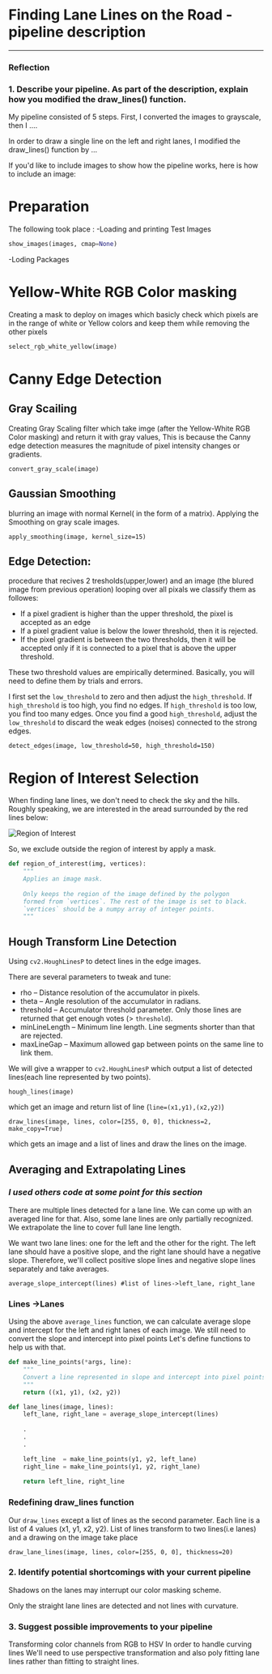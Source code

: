 
# **Finding Lane Lines on the Road -pipeline description** 


---

### Reflection

### 1. Describe your pipeline. As part of the description, explain how you modified the draw_lines() function.

My pipeline consisted of 5 steps. First, I converted the images to grayscale, then I .... 

In order to draw a single line on the left and right lanes, I modified the draw_lines() function by ...

If you'd like to include images to show how the pipeline works, here is how to include an image: 



# Preparation
The following took place :
-Loading and printing Test Images
```python
show_images(images, cmap=None)
```
 -Loding Packages
#  Yellow-White RGB Color masking
Creating  a mask to deploy on images which basicly check which pixels are in the range of white or Yellow 			    	   colors and keep them while removing the other pixels
 
```python
select_rgb_white_yellow(image)
```
# Canny Edge Detection
## Gray Scailing
Creating Gray Scaling filter which take imge (after the Yellow-White RGB Color masking) and return it with gray values, This is because the Canny edge detection measures the magnitude of pixel intensity changes or gradients.

```
convert_gray_scale(image)
```
## Gaussian Smoothing 
 blurring an image with normal Kernel( in the form of a matrix). Applying the Smoothing on gray scale images.
```
apply_smoothing(image, kernel_size=15)
```
## Edge Detection:
procedure that recives 2 tresholds(upper,lower) and an image (the blured image from previous operation)
looping over all pixals we classify them as followes:

- If a pixel gradient is higher than the upper threshold, the pixel is accepted as an edge
- If a pixel gradient value is below the lower threshold, then it is rejected.
- If the pixel gradient is between the two thresholds, then it will be accepted only if it is connected to a pixel that is above the upper threshold.

These two threshold values are empirically determined.  Basically, you will need to define them by trials and errors.

I first set the `low_threshold` to zero and then adjust the `high_threshold`.   If `high_threshold` is too high, you find no edges.  If `high_threshold` is too low, you find too many edges.  Once you find a good `high_threshold`, adjust the `low_threshold` to discard the weak edges (noises) connected to the strong edges.

```
detect_edges(image, low_threshold=50, high_threshold=150)
```
# Region of Interest Selection
When finding lane lines, we don't need to check the sky and the hills.  
Roughly speaking, we are interested in the aread surrounded by the red lines below:

![Region of Interest](http://joe-schueller.github.io/img/region-of-interest.png)

So, we exclude outside the region of interest by apply a mask.

```python
def region_of_interest(img, vertices):
    """
    Applies an image mask.
    
    Only keeps the region of the image defined by the polygon
    formed from `vertices`. The rest of the image is set to black.
    `vertices` should be a numpy array of integer points.
    """
```

## Hough Transform Line Detection
Using `cv2.HoughLinesP` to detect lines in the edge images.

There are several parameters to tweak and tune:

- rho – Distance resolution of the accumulator in pixels.
- theta – Angle resolution of the accumulator in radians.
- threshold – Accumulator threshold parameter. Only those lines are returned that get enough votes (> `threshold`).
- minLineLength – Minimum line length. Line segments shorter than that are rejected.
- maxLineGap – Maximum allowed gap between points on the same line to link them.

We will give a wrapper to `cv2.HoughLinesP`  which output  a list of detected lines(each line represented by two points). 

```
hough_lines(image)
```
which get an image and return list of line (`line=(x1,y1),(x2,y2)`)
```
draw_lines(image, lines, color=[255, 0, 0], thickness=2, make_copy=True)
```
which gets an image and a list of lines and draw the lines on the image.
## Averaging and Extrapolating Lines
### *I used  others code at some point for this section*
There are multiple lines detected for a lane line.  We  can come up with an averaged line for that.
Also, some lane lines are only partially recognized.  We  extrapolate the line to cover full lane line length.

We want two lane lines: one for the left and the other for the right.  The left lane should have a positive slope, and the right lane should have a negative slope.  Therefore, we'll collect positive slope lines and negative slope lines separately and take averages.

```
average_slope_intercept(lines) #list of lines->left_lane, right_lane
```


### Lines ->Lanes
Using the above `average_lines` function, we can calculate average slope and intercept for the left and right lanes of each image. We still need to convert the slope and intercept into pixel points Let's define functions to help us with that.



```python
def make_line_points(*args, line):
    """
    Convert a line represented in slope and intercept into pixel points
    """
    return ((x1, y1), (x2, y2))

def lane_lines(image, lines):
    left_lane, right_lane = average_slope_intercept(lines)
    
    .
    .
    .

    left_line  = make_line_points(y1, y2, left_lane)
    right_line = make_line_points(y1, y2, right_lane)
    
    return left_line, right_line
```
### Redefining draw_lines function
Our `draw_lines` except a list of lines as the second parameter.  Each line is a list of 4 values (x1, y1, x2, y2).   List of lines transform to two lines(i.e lanes) and a drawing on the image take place

```
draw_lane_lines(image, lines, color=[255, 0, 0], thickness=20)
```

### 2. Identify potential shortcomings with your current pipeline

Shadows on the lanes may interrupt our  color masking scheme. 

Only  the straight lane lines are detected and not lines  with curvature.  



### 3. Suggest possible improvements to your pipeline

Transforming color channels from RGB to HSV
In  order to handle curving lines We'll need to use perspective transformation and also poly fitting lane lines rather than fitting to straight lines.

